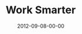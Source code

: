 ---
layout: message
category: message
series: "How to Love Your Job"
title: "Work Smarter"
date: 2012-09-08-00-00
message_id: 746
audio: "http://s3.amazonaws.com/crossroads-media/messages/audio/htlyj_04.mp3"
audio-duration: "36:25"
program: "http://s3.amazonaws.com/crossroads-media/documents/09_08-09_12Program.pdf"
description: "Todd Henry talks about how to build capacity in our lives to do great work."
video: "http://s3.amazonaws.com/crossroads-media/messages/video/htlyj_04.mp4"
video-duration: "36:30"
yt-embed-url: "//www.youtube.com/embed/RGJiOfwhCUc"
video-image: "http://s3.amazonaws.com/crossroads-media/images/htlyj_04_still.jpg"
tag: 
 - todd-henry
 - work
 - program
explicit: false
---